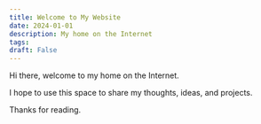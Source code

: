 ```yaml
---
title: Welcome to My Website
date: 2024-01-01
description: My home on the Internet
tags:
draft: False
---
```


Hi there, welcome to my home on the Internet.

I hope to use this space to share my thoughts, ideas, and projects.

Thanks for reading.
